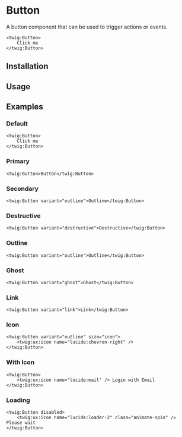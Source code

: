 # Button

A button component that can be used to trigger actions or events.

```twig {"preview":true}
<twig:Button>
    Click me
</twig:Button>
```

## Installation

<!-- Placeholder: Installation -->

## Usage

<!-- Placeholder: Usage -->

## Examples

### Default

```twig {"preview":true}
<twig:Button>
    Click me
</twig:Button>
```

### Primary

```twig {"preview":true}
<twig:Button>Button</twig:Button>
``` 

### Secondary

```twig {"preview":true}
<twig:Button variant="outline">Outline</twig:Button>
``` 

### Destructive

```twig {"preview":true}
<twig:Button variant="destructive">Destructive</twig:Button>
``` 

### Outline

```twig {"preview":true}
<twig:Button variant="outline">Outline</twig:Button>
``` 

### Ghost

```twig {"preview":true}
<twig:Button variant="ghost">Ghost</twig:Button>
``` 

### Link

```twig {"preview":true}
<twig:Button variant="link">Link</twig:Button>
``` 

### Icon

```twig {"preview":true}
<twig:Button variant="outline" size="icon">
    <twig:ux:icon name="lucide:chevron-right" />
</twig:Button>
``` 

### With Icon

```twig {"preview":true}
<twig:Button>
    <twig:ux:icon name="lucide:mail" /> Login with Email
</twig:Button>
``` 

### Loading

```twig {"preview":true}
<twig:Button disabled>
    <twig:ux:icon name="lucide:loader-2" class="animate-spin" /> Please wait
</twig:Button>
``` 
